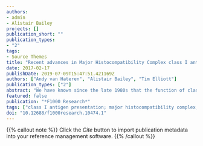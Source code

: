 ```yaml
---
authors:
- admin
- Alistair Bailey
projects: []
publication_short: ""
publication_types:
- "2"
tags:
- Source Themes
title: "Recent advances in Major Histocompatibility Complex class I antigen presentation: Plastic MHC molecules and TAPBPR-mediated quality control."
date: 2017-02-17
publishDate: 2019-07-09T15:47:51.421169Z
authors: ["Andy van Hateren", "Alistair Bailey", "Tim Elliott"]
publication_types: ["2"]
abstract: "We have known since the late 1980s that the function of classical major histocompatibility complex (MHC) class I molecules is to bind peptides and display them at the cell surface to cytotoxic T cells. Recognition by these sentinels of the immune system can lead to the destruction of the presenting cell, thus protecting the host from pathogens and cancer. Classical MHC class I molecules (MHC I hereafter) are co-dominantly expressed, polygenic, and exceptionally polymorphic and have significant sequence diversity. Thus, in most species, there are many different MHC I allotypes expressed, each with different peptide-binding specificity, which can have a dramatic effect on disease outcome. Although MHC allotypes vary in their primary sequence, they share common tertiary and quaternary structures. Here, we review the evidence that, despite this commonality, polymorphic amino acid differences between allotypes alter the ability of MHC I molecules to change shape (that is, their conformational plasticity). We discuss how the peptide loading co-factor tapasin might modify this plasticity to augment peptide loading. Lastly, we consider recent findings concerning the functions of the non-classical MHC I molecule HLA-E as well as the tapasin-related protein TAPBPR (transporter associated with antigen presentation binding protein-related), which has been shown to act as a second quality-control stage in MHC I antigen presentation."
featured: false
publication: "*F1000 Research*"
tags: ["class I antigen presentation; major histocompatibility complex; peptide loading; plasticity"]
doi: "10.12688/f1000research.10474.1"
---
```


{{% callout note %}}
Click the *Cite* button to import publication metadata into your reference management software.
{{% /callout %}}
